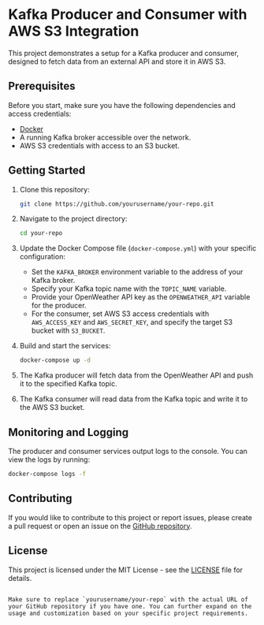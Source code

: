 # Kafka Producer and Consumer with AWS S3 Integration

This project demonstrates a setup for a Kafka producer and consumer, designed to fetch data from an external API and store it in AWS S3.

## Prerequisites

Before you start, make sure you have the following dependencies and access credentials:

- [Docker](https://www.docker.com/get-started)
- A running Kafka broker accessible over the network.
- AWS S3 credentials with access to an S3 bucket.

## Getting Started

1. Clone this repository:

   ```bash
   git clone https://github.com/yourusername/your-repo.git
   ```

2. Navigate to the project directory:

   ```bash
   cd your-repo
   ```

3. Update the Docker Compose file (`docker-compose.yml`) with your specific configuration:

   - Set the `KAFKA_BROKER` environment variable to the address of your Kafka broker.
   - Specify your Kafka topic name with the `TOPIC_NAME` variable.
   - Provide your OpenWeather API key as the `OPENWEATHER_API` variable for the producer.
   - For the consumer, set AWS S3 access credentials with `AWS_ACCESS_KEY` and `AWS_SECRET_KEY`, and specify the target S3 bucket with `S3_BUCKET`.

4. Build and start the services:

   ```bash
   docker-compose up -d
   ```

5. The Kafka producer will fetch data from the OpenWeather API and push it to the specified Kafka topic.

6. The Kafka consumer will read data from the Kafka topic and write it to the AWS S3 bucket.

## Monitoring and Logging

The producer and consumer services output logs to the console. You can view the logs by running:

```bash
docker-compose logs -f
```

## Contributing

If you would like to contribute to this project or report issues, please create a pull request or open an issue on the [GitHub repository](https://github.com/yourusername/your-repo).

## License

This project is licensed under the MIT License - see the [LICENSE](LICENSE) file for details.

```

Make sure to replace `yourusername/your-repo` with the actual URL of your GitHub repository if you have one. You can further expand on the usage and customization based on your specific project requirements.
